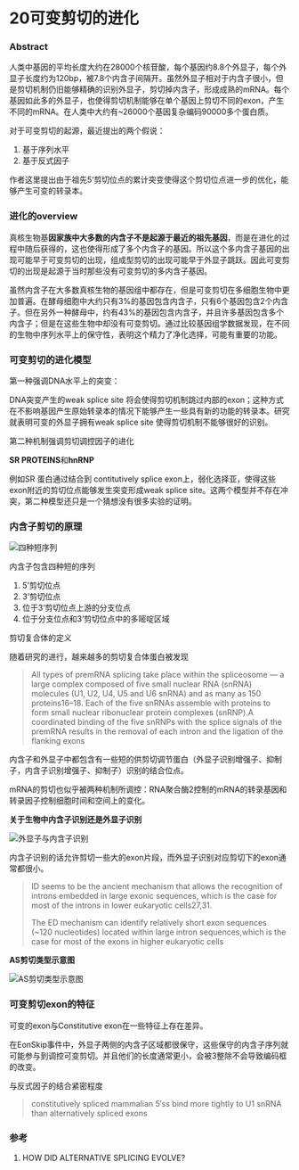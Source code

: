 # 20可变剪切的进化





### Abstract

人类中基因的平均长度大约在28000个核苷酸，每个基因约8.8个外显子，每个外显子长度约为120bp，被7.8个内含子间隔开。虽然外显子相对于内含子很小，但是剪切机制仍旧能够精确的识别外显子，剪切掉内含子，形成成熟的mRNA。每个基因如此多的外显子，也使得剪切机制能够在单个基因上剪切不同的exon，产生不同的mRNA。在人类中大约有~26000个基因复杂编码90000多个蛋白质。

对于可变剪切的起源，最近提出的两个假说：

1. 基于序列水平
2. 基于反式因子

作者这里提出由于祖先5‘剪切位点的累计突变使得这个剪切位点进一步的优化，能够产生可变的转录本。



### 进化的overview

​	真核生物基**因家族中大多数的内含子不是起源于最近的祖先基因**，而是在进化的过程中随后获得的，这也使得形成了多个内含子的基因。所以这个多内含子基因的出现可能早于可变剪切的出现，组成型剪切的出现可能早于外显子跳跃。因此可变剪切的出现是起源于当时那些没有可变剪切的多内含子基因。

​	虽然内含子在大多数真核生物的基因组中都存在，但是可变剪切在多细胞生物中更加普遍。在酵母细胞中大约只有3%的基因包含内含子，只有6个基因包含2个内含子。但在另外一种酵母中，约有43%的基因包含内含子，并且许多基因包含多个内含子；但是在这些生物中却没有可变剪切。通过比较基因组学数据发现，在不同的生物中序列水平上的保守性，表明这个精力了净化选择，可能有重要的功能。



### 可变剪切的进化模型

第一种强调DNA水平上的突变：

DNA突变产生的weak splice site 将会使得剪切机制跳过内部的exon；这种方式在不影响基因产生原始转录本的情况下能够产生一些具有新的功能的转录本。研究就表明可变的外显子拥有weak splice site 使得剪切机制不能够很好的识别。

第二种机制强调剪切调控因子的进化

**SR PROTEINS**和**hnRNP**

例如SR 蛋白通过结合到 contitutively splice exon上，弱化选择亚，使得这些exon附近的剪切位点能够发生突变形成weak splice site。这两个模型并不存在冲突，第二种模型还只是一个猜想没有很多实验的证明。



### 内含子剪切的原理

![四种短序列](https://s2.ax1x.com/2019/12/28/leiLBq.png)

内含子包含四种短的序列

1. 5’剪切位点
2. 3’剪切位点
3. 位于3‘剪切位点上游的分支位点
4. 位于分支位点和3’剪切位点中的多嘧啶区域

剪切复合体的定义

随着研究的进行，越来越多的剪切复合体蛋白被发现

>   All types of premRNA splicing take place within the spliceosome — a large complex composed of five small nuclear RNA (snRNA) molecules (U1, U2, U4, U5 and U6 snRNA) and as many as 150 proteins16–18. Each of the five snRNAs
> assemble with proteins to form small nuclear ribonuclear protein complexes (snRNP).A coordinated binding of the five snRNPs with the splice signals of the premRNA results in the removal of each intron and the ligation of the flanking exons  

内含子和外显子中都包含有一些短的供剪切调节蛋白（外显子识别增强子、抑制子，内含子识别增强子、抑制子）识别的结合位点。

mRNA的剪切也似乎被两种机制所调控：RNA聚合酶2控制的mRNA的转录基因和转录因子控制细胞时间和空间上的变化。

**关于生物中内含子识别还是外显子识别**

![外显子与内含子识别](https://s2.ax1x.com/2019/12/28/leFQKA.jpg)

内含子识别的话允许剪切一些大的exon片段，而外显子识别对应剪切下的exon通常都很小。

>  ID seems to be the ancient mechanism that allows the recognition of introns embedded in large exonic sequences, which is the case for most of the introns in lower eukaryotic cells27,31.
>
>  The ED mechanism can identify relatively short exon sequences (~120 nucleotides) located within large intron sequences,which is the case for most of the exons in higher eukaryotic cells  

**AS剪切类型示意图**

![AS剪切类型示意图](https://s2.ax1x.com/2019/12/28/leFlDI.png)



### 可变剪切exon的特征

可变的exon与Constitutive exon在一些特征上存在差异。

在EonSkip事件中，外显子两侧的内含子区域都很保守，这些保守的内含子序列就可能参与到调控可变剪切。并且他们的长度通常更小，会被3整除不会导致编码框的改变。

与反式因子的结合紧密程度

>   constitutively spliced mammalian 5′ss bind more tightly to U1 snRNA than alternatively spliced exons   
>



### 参考 

1.  HOW DID ALTERNATIVE SPLICING EVOLVE?  

